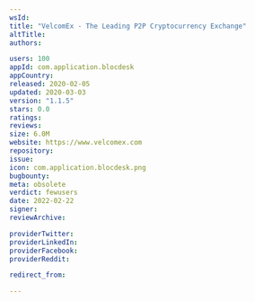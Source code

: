 ```yaml
---
wsId: 
title: "VelcomEx - The Leading P2P Cryptocurrency Exchange"
altTitle: 
authors:

users: 100
appId: com.application.blocdesk
appCountry: 
released: 2020-02-05
updated: 2020-03-03
version: "1.1.5"
stars: 0.0
ratings: 
reviews: 
size: 6.0M
website: https://www.velcomex.com
repository: 
issue: 
icon: com.application.blocdesk.png
bugbounty: 
meta: obsolete
verdict: fewusers
date: 2022-02-22
signer: 
reviewArchive:

providerTwitter: 
providerLinkedIn: 
providerFacebook: 
providerReddit: 

redirect_from:

---
```


